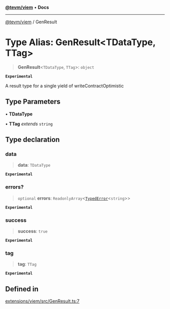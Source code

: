 [**@tevm/viem**](../README.md) • **Docs**

***

[@tevm/viem](../globals.md) / GenResult

# Type Alias: GenResult\<TDataType, TTag\>

> **GenResult**\<`TDataType`, `TTag`\>: `object`

**`Experimental`**

A result type for a single yield of writeContractOptimistic

## Type Parameters

• **TDataType**

• **TTag** *extends* `string`

## Type declaration

### data

> **data**: `TDataType`

**`Experimental`**

### errors?

> `optional` **errors**: `ReadonlyArray`\<[`TypedError`](TypedError.md)\<`string`\>\>

**`Experimental`**

### success

> **success**: `true`

**`Experimental`**

### tag

> **tag**: `TTag`

**`Experimental`**

## Defined in

[extensions/viem/src/GenResult.ts:7](https://github.com/qbzzt/tevm-monorepo/blob/main/extensions/viem/src/GenResult.ts#L7)
